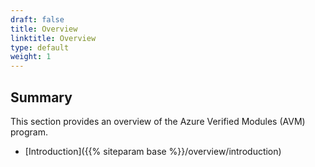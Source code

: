 ```yaml
---
draft: false
title: Overview
linktitle: Overview
type: default
weight: 1
---
```


## Summary

This section provides an overview of the Azure Verified Modules (AVM) program.

- [Introduction]({{% siteparam base %}}/overview/introduction)